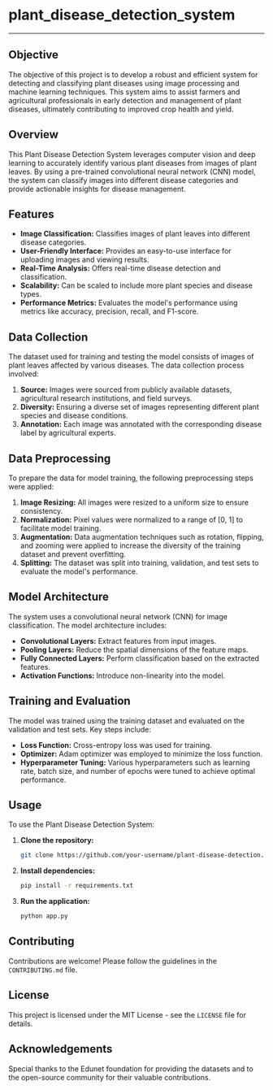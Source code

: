 # plant_disease_detection_system
---
## Objective
The objective of this project is to develop a robust and efficient system for detecting and classifying plant diseases using image processing and machine learning techniques. This system aims to assist farmers and agricultural professionals in early detection and management of plant diseases, ultimately contributing to improved crop health and yield.

## Overview
This Plant Disease Detection System leverages computer vision and deep learning to accurately identify various plant diseases from images of plant leaves. By using a pre-trained convolutional neural network (CNN) model, the system can classify images into different disease categories and provide actionable insights for disease management.

## Features
- **Image Classification:** Classifies images of plant leaves into different disease categories.
- **User-Friendly Interface:** Provides an easy-to-use interface for uploading images and viewing results.
- **Real-Time Analysis:** Offers real-time disease detection and classification.
- **Scalability:** Can be scaled to include more plant species and disease types.
- **Performance Metrics:** Evaluates the model's performance using metrics like accuracy, precision, recall, and F1-score.

## Data Collection
The dataset used for training and testing the model consists of images of plant leaves affected by various diseases. The data collection process involved:
1. **Source:** Images were sourced from publicly available datasets, agricultural research institutions, and field surveys.
2. **Diversity:** Ensuring a diverse set of images representing different plant species and disease conditions.
3. **Annotation:** Each image was annotated with the corresponding disease label by agricultural experts.

## Data Preprocessing
To prepare the data for model training, the following preprocessing steps were applied:
1. **Image Resizing:** All images were resized to a uniform size to ensure consistency.
2. **Normalization:** Pixel values were normalized to a range of [0, 1] to facilitate model training.
3. **Augmentation:** Data augmentation techniques such as rotation, flipping, and zooming were applied to increase the diversity of the training dataset and prevent overfitting.
4. **Splitting:** The dataset was split into training, validation, and test sets to evaluate the model's performance.

## Model Architecture
The system uses a convolutional neural network (CNN) for image classification. The model architecture includes:
- **Convolutional Layers:** Extract features from input images.
- **Pooling Layers:** Reduce the spatial dimensions of the feature maps.
- **Fully Connected Layers:** Perform classification based on the extracted features.
- **Activation Functions:** Introduce non-linearity into the model.

## Training and Evaluation
The model was trained using the training dataset and evaluated on the validation and test sets. Key steps include:
- **Loss Function:** Cross-entropy loss was used for training.
- **Optimizer:** Adam optimizer was employed to minimize the loss function.
- **Hyperparameter Tuning:** Various hyperparameters such as learning rate, batch size, and number of epochs were tuned to achieve optimal performance.

## Usage
To use the Plant Disease Detection System:
1. **Clone the repository:**
   ```bash
   git clone https://github.com/your-username/plant-disease-detection.git
   ```
2. **Install dependencies:**
   ```bash
   pip install -r requirements.txt
   ```
3. **Run the application:**
   ```bash
   python app.py
   ```

## Contributing
Contributions are welcome! Please follow the guidelines in the `CONTRIBUTING.md` file.

## License
This project is licensed under the MIT License - see the `LICENSE` file for details.

## Acknowledgements
Special thanks to the Edunet foundation for providing the datasets and to the open-source community for their valuable contributions.
